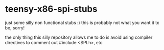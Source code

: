 # teensy-x86-spi-stubs
just some silly non functional stubs :) this is probably not what you want it to be, sorry!

the only thing this silly repository allows me to do is avoid using compiler directives to comment out #include <SPI.h>, etc
